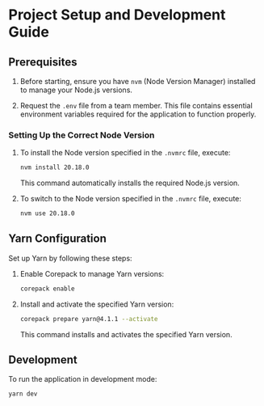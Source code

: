 # Project Setup and Development Guide

## Prerequisites

1. Before starting, ensure you have `nvm` (Node Version Manager) installed to manage your Node.js versions.

2. Request the `.env` file from a team member. This file contains essential environment variables required for the application to function properly.

### Setting Up the Correct Node Version

1. To install the Node version specified in the `.nvmrc` file, execute:

   ```bash
   nvm install 20.18.0
   ```

   This command automatically installs the required Node.js version.

2. To switch to the Node version specified in the `.nvmrc` file, execute:

   ```bash
   nvm use 20.18.0
   ```

## Yarn Configuration

Set up Yarn by following these steps:

1. Enable Corepack to manage Yarn versions:

   ```bash
   corepack enable
   ```

2. Install and activate the specified Yarn version:

   ```bash
   corepack prepare yarn@4.1.1 --activate
   ```

   This command installs and activates the specified Yarn version.

## Development

To run the application in development mode:

```bash
yarn dev
```
